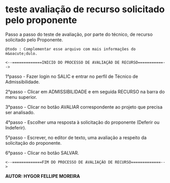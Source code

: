 teste avaliação de recurso solicitado pelo proponente
========================================================

Passo a passo do teste de avaliação, por parte do t&eacute;cnico, de recurso solicitado pelo Proponente.


```
@todo : Complementar esse arquivo com mais informações do m&oacute;dulo.
```
    <--=============INICIO DO PROCESSO DE AVALIAÇÃO DE RECURSO===========-->

1°passo - Fazer login no SALIC e entrar no perfil de T&eacute;cnico de Admissibilidade.

2°passo - Clicar em ADMISSIBILIDADE e em seguida RECURSO na barra do menu superior.

3°passo - Clicar no botão AVALIAR correspondente ao projeto que precisa ser analisado.

4°passo - Escolher uma resposta à solicitação do proponente (Deferir ou Indeferir).

5°passo - Escrever, no editor de texto, uma avaliação a respeito da solicitação do proponente.

6°passo - Clicar no botão SALVAR.

    <--=============FIM DO PROCESSO DE AVALIAÇÃO DE RECURSO=============-->

****AUTOR:** HYGOR FELLIPE MOREIRA**
